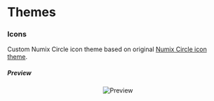 # Themes

### Icons

Custom Numix Circle icon theme based on original [Numix Circle icon theme](https://github.com/numixproject/numix-icon-theme-circle).

##### Preview

<p align="center"><img title="Preview" src="https://github.com/Madh93/themes/tree/master/icons/preview/numix_preview.png"/></p>
